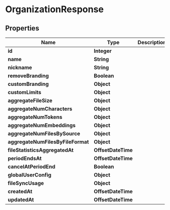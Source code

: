 

# OrganizationResponse


## Properties

| Name | Type | Description | Notes |
|------------ | ------------- | ------------- | -------------|
|**id** | **Integer** |  |  |
|**name** | **String** |  |  |
|**nickname** | **String** |  |  |
|**removeBranding** | **Boolean** |  |  |
|**customBranding** | **Object** |  |  |
|**customLimits** | **Object** |  |  |
|**aggregateFileSize** | **Object** |  |  |
|**aggregateNumCharacters** | **Object** |  |  |
|**aggregateNumTokens** | **Object** |  |  |
|**aggregateNumEmbeddings** | **Object** |  |  |
|**aggregateNumFilesBySource** | **Object** |  |  |
|**aggregateNumFilesByFileFormat** | **Object** |  |  |
|**fileStatisticsAggregatedAt** | **OffsetDateTime** |  |  |
|**periodEndsAt** | **OffsetDateTime** |  |  |
|**cancelAtPeriodEnd** | **Boolean** |  |  |
|**globalUserConfig** | **Object** |  |  |
|**fileSyncUsage** | **Object** |  |  |
|**createdAt** | **OffsetDateTime** |  |  |
|**updatedAt** | **OffsetDateTime** |  |  |



